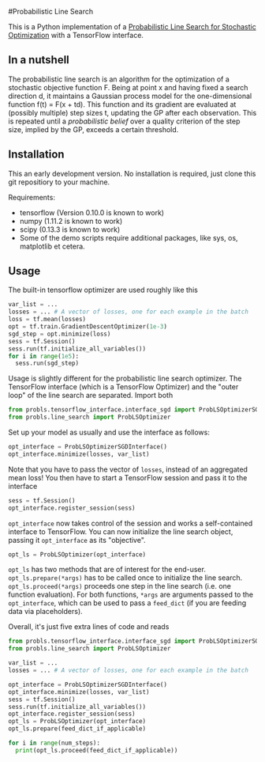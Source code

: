 #Probabilistic Line Search

This is a Python implementation of a [Probabilistic Line Search for Stochastic
Optimization][1] with a TensorFlow interface.

## In a nutshell
The probabilistic line search is an algorithm for the optimization of a
stochastic objective function F. Being at point x and having fixed a search
direction d, it maintains a Gaussian process model for the one-dimensional
function f(t) = F(x + td). This function and its gradient are evaluated at
(possibly multiple) step sizes t, updating the GP after each observation. This
is repeated until a _probabilistic belief_ over a quality criterion of the step
size, implied by the GP, exceeds a certain threshold.

## Installation

This an early development version. No installation is required, just clone this
git repositiory to your machine.

Requirements:
- tensorflow (Version 0.10.0 is known to work)
- numpy (1.11.2 is known to work)
- scipy (0.13.3 is known to work)
- Some of the demo scripts require additional packages, like sys, os, matplotlib
  et cetera.

## Usage

The built-in tensorflow optimizer are used roughly like this

```python
var_list = ...
losses = ... # A vector of losses, one for each example in the batch
loss = tf.mean(losses)
opt = tf.train.GradientDescentOptimizer(1e-3)
sgd_step = opt.minimize(loss)
sess = tf.Session()
sess.run(tf.initialize_all_variables())
for i in range(1e5):
  sess.run(sgd_step)
```

Usage is slightly different for the probabilistic line search optimizer. The
TensorFlow interface (which is a TensorFlow Optimizer) and the "outer loop" of
the line search are separated. Import both

```python
from probls.tensorflow_interface.interface_sgd import ProbLSOptimizerSGDInterface
from probls.line_search import ProbLSOptimizer
```

Set up your model as usually and use the interface as follows:

```python
opt_interface = ProbLSOptimizerSGDInterface()
opt_interface.minimize(losses, var_list)
```

Note that you have to pass the vector of ``losses``, instead of an aggregated
mean loss! You then have to start a TensorFlow session and pass it to the
interface

```python
sess = tf.Session()
opt_interface.register_session(sess)
```

``opt_interface`` now takes control of the session and works a self-contained
interface to TensorFlow. You can now initialize the line search object, passing
it ``opt_interface`` as its "objective".

```python
opt_ls = ProbLSOptimizer(opt_interface)
```

``opt_ls`` has two methods that are of interest for the end-user.
``opt_ls.prepare(*args)`` has to be called once to initialize the line search.
``opt_ls.proceed(*args)`` proceeds one step in the line search (i.e. one
function evaluation). For both functions, ``*args`` are arguments passed to the
``opt_interface``, which can be used to pass a ``feed_dict`` (if you are feeding
data via placeholders).

Overall, it's just five extra lines of code and reads

```python
from probls.tensorflow_interface.interface_sgd import ProbLSOptimizerSGDInterface
from probls.line_search import ProbLSOptimizer

var_list = ...
losses = ... # A vector of losses, one for each example in the batch

opt_interface = ProbLSOptimizerSGDInterface()
opt_interface.minimize(losses, var_list)
sess = tf.Session()
sess.run(tf.initialize_all_variables())
opt_interface.register_session(sess)
opt_ls = ProbLSOptimizer(opt_interface)
opt_ls.prepare(feed_dict_if_applicable)

for i in range(num_steps):
  print(opt_ls.proceed(feed_dict_if_applicable))
```




[1]: https://arxiv.org/abs/1502.02846

